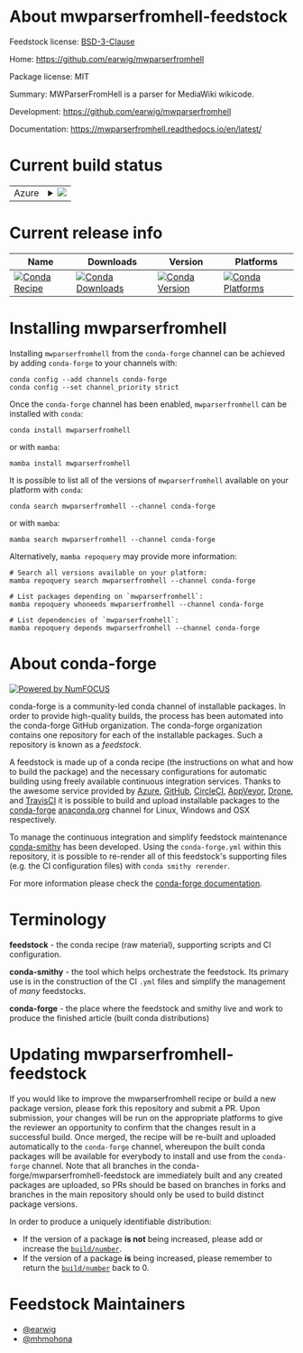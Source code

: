 About mwparserfromhell-feedstock
================================

Feedstock license: [BSD-3-Clause](https://github.com/conda-forge/mwparserfromhell-feedstock/blob/main/LICENSE.txt)

Home: https://github.com/earwig/mwparserfromhell

Package license: MIT

Summary: MWParserFromHell is a parser for MediaWiki wikicode.

Development: https://github.com/earwig/mwparserfromhell

Documentation: https://mwparserfromhell.readthedocs.io/en/latest/

Current build status
====================


<table>
    
  <tr>
    <td>Azure</td>
    <td>
      <details>
        <summary>
          <a href="https://dev.azure.com/conda-forge/feedstock-builds/_build/latest?definitionId=21403&branchName=main">
            <img src="https://dev.azure.com/conda-forge/feedstock-builds/_apis/build/status/mwparserfromhell-feedstock?branchName=main">
          </a>
        </summary>
        <table>
          <thead><tr><th>Variant</th><th>Status</th></tr></thead>
          <tbody><tr>
              <td>linux_64_python3.10.____cpython</td>
              <td>
                <a href="https://dev.azure.com/conda-forge/feedstock-builds/_build/latest?definitionId=21403&branchName=main">
                  <img src="https://dev.azure.com/conda-forge/feedstock-builds/_apis/build/status/mwparserfromhell-feedstock?branchName=main&jobName=linux&configuration=linux%20linux_64_python3.10.____cpython" alt="variant">
                </a>
              </td>
            </tr><tr>
              <td>linux_64_python3.11.____cpython</td>
              <td>
                <a href="https://dev.azure.com/conda-forge/feedstock-builds/_build/latest?definitionId=21403&branchName=main">
                  <img src="https://dev.azure.com/conda-forge/feedstock-builds/_apis/build/status/mwparserfromhell-feedstock?branchName=main&jobName=linux&configuration=linux%20linux_64_python3.11.____cpython" alt="variant">
                </a>
              </td>
            </tr><tr>
              <td>linux_64_python3.8.____cpython</td>
              <td>
                <a href="https://dev.azure.com/conda-forge/feedstock-builds/_build/latest?definitionId=21403&branchName=main">
                  <img src="https://dev.azure.com/conda-forge/feedstock-builds/_apis/build/status/mwparserfromhell-feedstock?branchName=main&jobName=linux&configuration=linux%20linux_64_python3.8.____cpython" alt="variant">
                </a>
              </td>
            </tr><tr>
              <td>linux_64_python3.9.____73_pypy</td>
              <td>
                <a href="https://dev.azure.com/conda-forge/feedstock-builds/_build/latest?definitionId=21403&branchName=main">
                  <img src="https://dev.azure.com/conda-forge/feedstock-builds/_apis/build/status/mwparserfromhell-feedstock?branchName=main&jobName=linux&configuration=linux%20linux_64_python3.9.____73_pypy" alt="variant">
                </a>
              </td>
            </tr><tr>
              <td>linux_64_python3.9.____cpython</td>
              <td>
                <a href="https://dev.azure.com/conda-forge/feedstock-builds/_build/latest?definitionId=21403&branchName=main">
                  <img src="https://dev.azure.com/conda-forge/feedstock-builds/_apis/build/status/mwparserfromhell-feedstock?branchName=main&jobName=linux&configuration=linux%20linux_64_python3.9.____cpython" alt="variant">
                </a>
              </td>
            </tr><tr>
              <td>osx_64_python3.10.____cpython</td>
              <td>
                <a href="https://dev.azure.com/conda-forge/feedstock-builds/_build/latest?definitionId=21403&branchName=main">
                  <img src="https://dev.azure.com/conda-forge/feedstock-builds/_apis/build/status/mwparserfromhell-feedstock?branchName=main&jobName=osx&configuration=osx%20osx_64_python3.10.____cpython" alt="variant">
                </a>
              </td>
            </tr><tr>
              <td>osx_64_python3.11.____cpython</td>
              <td>
                <a href="https://dev.azure.com/conda-forge/feedstock-builds/_build/latest?definitionId=21403&branchName=main">
                  <img src="https://dev.azure.com/conda-forge/feedstock-builds/_apis/build/status/mwparserfromhell-feedstock?branchName=main&jobName=osx&configuration=osx%20osx_64_python3.11.____cpython" alt="variant">
                </a>
              </td>
            </tr><tr>
              <td>osx_64_python3.8.____cpython</td>
              <td>
                <a href="https://dev.azure.com/conda-forge/feedstock-builds/_build/latest?definitionId=21403&branchName=main">
                  <img src="https://dev.azure.com/conda-forge/feedstock-builds/_apis/build/status/mwparserfromhell-feedstock?branchName=main&jobName=osx&configuration=osx%20osx_64_python3.8.____cpython" alt="variant">
                </a>
              </td>
            </tr><tr>
              <td>osx_64_python3.9.____73_pypy</td>
              <td>
                <a href="https://dev.azure.com/conda-forge/feedstock-builds/_build/latest?definitionId=21403&branchName=main">
                  <img src="https://dev.azure.com/conda-forge/feedstock-builds/_apis/build/status/mwparserfromhell-feedstock?branchName=main&jobName=osx&configuration=osx%20osx_64_python3.9.____73_pypy" alt="variant">
                </a>
              </td>
            </tr><tr>
              <td>osx_64_python3.9.____cpython</td>
              <td>
                <a href="https://dev.azure.com/conda-forge/feedstock-builds/_build/latest?definitionId=21403&branchName=main">
                  <img src="https://dev.azure.com/conda-forge/feedstock-builds/_apis/build/status/mwparserfromhell-feedstock?branchName=main&jobName=osx&configuration=osx%20osx_64_python3.9.____cpython" alt="variant">
                </a>
              </td>
            </tr><tr>
              <td>win_64_python3.10.____cpython</td>
              <td>
                <a href="https://dev.azure.com/conda-forge/feedstock-builds/_build/latest?definitionId=21403&branchName=main">
                  <img src="https://dev.azure.com/conda-forge/feedstock-builds/_apis/build/status/mwparserfromhell-feedstock?branchName=main&jobName=win&configuration=win%20win_64_python3.10.____cpython" alt="variant">
                </a>
              </td>
            </tr><tr>
              <td>win_64_python3.11.____cpython</td>
              <td>
                <a href="https://dev.azure.com/conda-forge/feedstock-builds/_build/latest?definitionId=21403&branchName=main">
                  <img src="https://dev.azure.com/conda-forge/feedstock-builds/_apis/build/status/mwparserfromhell-feedstock?branchName=main&jobName=win&configuration=win%20win_64_python3.11.____cpython" alt="variant">
                </a>
              </td>
            </tr><tr>
              <td>win_64_python3.8.____cpython</td>
              <td>
                <a href="https://dev.azure.com/conda-forge/feedstock-builds/_build/latest?definitionId=21403&branchName=main">
                  <img src="https://dev.azure.com/conda-forge/feedstock-builds/_apis/build/status/mwparserfromhell-feedstock?branchName=main&jobName=win&configuration=win%20win_64_python3.8.____cpython" alt="variant">
                </a>
              </td>
            </tr><tr>
              <td>win_64_python3.9.____73_pypy</td>
              <td>
                <a href="https://dev.azure.com/conda-forge/feedstock-builds/_build/latest?definitionId=21403&branchName=main">
                  <img src="https://dev.azure.com/conda-forge/feedstock-builds/_apis/build/status/mwparserfromhell-feedstock?branchName=main&jobName=win&configuration=win%20win_64_python3.9.____73_pypy" alt="variant">
                </a>
              </td>
            </tr><tr>
              <td>win_64_python3.9.____cpython</td>
              <td>
                <a href="https://dev.azure.com/conda-forge/feedstock-builds/_build/latest?definitionId=21403&branchName=main">
                  <img src="https://dev.azure.com/conda-forge/feedstock-builds/_apis/build/status/mwparserfromhell-feedstock?branchName=main&jobName=win&configuration=win%20win_64_python3.9.____cpython" alt="variant">
                </a>
              </td>
            </tr>
          </tbody>
        </table>
      </details>
    </td>
  </tr>
</table>

Current release info
====================

| Name | Downloads | Version | Platforms |
| --- | --- | --- | --- |
| [![Conda Recipe](https://img.shields.io/badge/recipe-mwparserfromhell-green.svg)](https://anaconda.org/conda-forge/mwparserfromhell) | [![Conda Downloads](https://img.shields.io/conda/dn/conda-forge/mwparserfromhell.svg)](https://anaconda.org/conda-forge/mwparserfromhell) | [![Conda Version](https://img.shields.io/conda/vn/conda-forge/mwparserfromhell.svg)](https://anaconda.org/conda-forge/mwparserfromhell) | [![Conda Platforms](https://img.shields.io/conda/pn/conda-forge/mwparserfromhell.svg)](https://anaconda.org/conda-forge/mwparserfromhell) |

Installing mwparserfromhell
===========================

Installing `mwparserfromhell` from the `conda-forge` channel can be achieved by adding `conda-forge` to your channels with:

```
conda config --add channels conda-forge
conda config --set channel_priority strict
```

Once the `conda-forge` channel has been enabled, `mwparserfromhell` can be installed with `conda`:

```
conda install mwparserfromhell
```

or with `mamba`:

```
mamba install mwparserfromhell
```

It is possible to list all of the versions of `mwparserfromhell` available on your platform with `conda`:

```
conda search mwparserfromhell --channel conda-forge
```

or with `mamba`:

```
mamba search mwparserfromhell --channel conda-forge
```

Alternatively, `mamba repoquery` may provide more information:

```
# Search all versions available on your platform:
mamba repoquery search mwparserfromhell --channel conda-forge

# List packages depending on `mwparserfromhell`:
mamba repoquery whoneeds mwparserfromhell --channel conda-forge

# List dependencies of `mwparserfromhell`:
mamba repoquery depends mwparserfromhell --channel conda-forge
```


About conda-forge
=================

[![Powered by
NumFOCUS](https://img.shields.io/badge/powered%20by-NumFOCUS-orange.svg?style=flat&colorA=E1523D&colorB=007D8A)](https://numfocus.org)

conda-forge is a community-led conda channel of installable packages.
In order to provide high-quality builds, the process has been automated into the
conda-forge GitHub organization. The conda-forge organization contains one repository
for each of the installable packages. Such a repository is known as a *feedstock*.

A feedstock is made up of a conda recipe (the instructions on what and how to build
the package) and the necessary configurations for automatic building using freely
available continuous integration services. Thanks to the awesome service provided by
[Azure](https://azure.microsoft.com/en-us/services/devops/), [GitHub](https://github.com/),
[CircleCI](https://circleci.com/), [AppVeyor](https://www.appveyor.com/),
[Drone](https://cloud.drone.io/welcome), and [TravisCI](https://travis-ci.com/)
it is possible to build and upload installable packages to the
[conda-forge](https://anaconda.org/conda-forge) [anaconda.org](https://anaconda.org/)
channel for Linux, Windows and OSX respectively.

To manage the continuous integration and simplify feedstock maintenance
[conda-smithy](https://github.com/conda-forge/conda-smithy) has been developed.
Using the ``conda-forge.yml`` within this repository, it is possible to re-render all of
this feedstock's supporting files (e.g. the CI configuration files) with ``conda smithy rerender``.

For more information please check the [conda-forge documentation](https://conda-forge.org/docs/).

Terminology
===========

**feedstock** - the conda recipe (raw material), supporting scripts and CI configuration.

**conda-smithy** - the tool which helps orchestrate the feedstock.
                   Its primary use is in the construction of the CI ``.yml`` files
                   and simplify the management of *many* feedstocks.

**conda-forge** - the place where the feedstock and smithy live and work to
                  produce the finished article (built conda distributions)


Updating mwparserfromhell-feedstock
===================================

If you would like to improve the mwparserfromhell recipe or build a new
package version, please fork this repository and submit a PR. Upon submission,
your changes will be run on the appropriate platforms to give the reviewer an
opportunity to confirm that the changes result in a successful build. Once
merged, the recipe will be re-built and uploaded automatically to the
`conda-forge` channel, whereupon the built conda packages will be available for
everybody to install and use from the `conda-forge` channel.
Note that all branches in the conda-forge/mwparserfromhell-feedstock are
immediately built and any created packages are uploaded, so PRs should be based
on branches in forks and branches in the main repository should only be used to
build distinct package versions.

In order to produce a uniquely identifiable distribution:
 * If the version of a package **is not** being increased, please add or increase
   the [``build/number``](https://docs.conda.io/projects/conda-build/en/latest/resources/define-metadata.html#build-number-and-string).
 * If the version of a package **is** being increased, please remember to return
   the [``build/number``](https://docs.conda.io/projects/conda-build/en/latest/resources/define-metadata.html#build-number-and-string)
   back to 0.

Feedstock Maintainers
=====================

* [@earwig](https://github.com/earwig/)
* [@mhmohona](https://github.com/mhmohona/)

